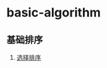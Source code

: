 # basic-algorithm
## 基础排序
1. [选择排序](https://github.com/l81893521/basic-algorithm/blob/master/src/main/java/will/zhang/basic/ASelectSort/SelectionSort.java)

